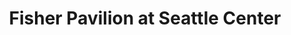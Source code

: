 ---
cc-type: postal-address
layout: cc-item
title: "Fisher Pavilion at Seattle Center"
postal-address:
  street: "305 Harrison St"
  city: "Seattle"
  state: "WA"
  postal-code: "98109"
tags:
  - Day Trip Seattle 2022
---